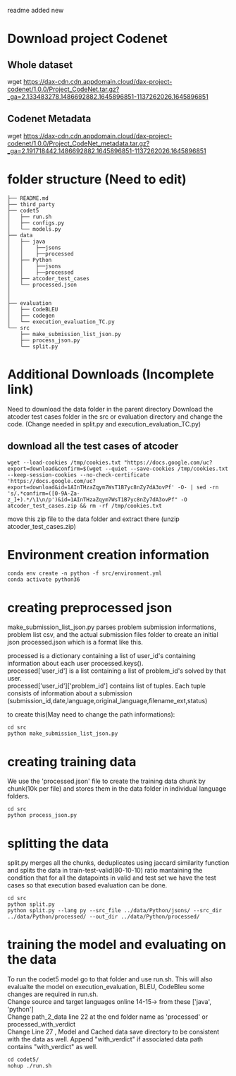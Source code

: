 readme added new

# Download project Codenet
## Whole dataset
wget https://dax-cdn.cdn.appdomain.cloud/dax-project-codenet/1.0.0/Project_CodeNet.tar.gz?_ga=2.133483278.1486692882.1645896851-1137262026.1645896851

## Codenet Metadata
wget https://dax-cdn.cdn.appdomain.cloud/dax-project-codenet/1.0.0/Project_CodeNet_metadata.tar.gz?_ga=2.191718442.1486692882.1645896851-1137262026.1645896851

# folder structure (Need to edit)
```
├── README.md 
├── third_party 
├── codet5
│   ├── run.sh 
│   ├── configs.py
│   └── models.py
├── data
│   ├── java
│   │    ├──jsons
│   │    ├──processed
│   ├── Python
│   │    ├──jsons
│   │    ├──processed
│   ├── atcoder_test_cases
│   └── processed.json
│   
│
├── evaluation
│   ├── CodeBLEU 
│   ├── codegen 
│   └── execution_evaluation_TC.py
└── src
    ├── make_submission_list_json.py
    ├── process_json.py
    └── split.py
```
# Additional Downloads (Incomplete link)
Need to download the data folder in the parent directory
Download the atcoder test cases folder in the src or evaluation directory and change the code. (Change needed in split.py and execution_evaluation_TC.py)

## download all the test cases of atcoder 
```
wget --load-cookies /tmp/cookies.txt "https://docs.google.com/uc?export=download&confirm=$(wget --quiet --save-cookies /tmp/cookies.txt --keep-session-cookies --no-check-certificate 'https://docs.google.com/uc?export=download&id=1AInTHzaZqym7WsT1B7yc8nZy7dA3ovPf' -O- | sed -rn 's/.*confirm=([0-9A-Za-z_]+).*/\1\n/p')&id=1AInTHzaZqym7WsT1B7yc8nZy7dA3ovPf" -O atcoder_test_cases.zip && rm -rf /tmp/cookies.txt
```
move this zip file to the data folder and extract there (unzip atcoder_test_cases.zip)



# Environment creation  information
```
conda env create -n python -f src/environment.yml
conda activate python36
```

# creating preprocessed json
make_submission_list_json.py parses problem submission informations, problem list csv, and the actual submission files folder to create an initial json processed.json which is a format like this.

processed is a dictionary containing a list of user_id's containing information about each user processed.keys(). <br>
processed['user_id'] is a list containing a list of problem_id's solved by that user. <br>
processed['user_id']['problem_id'] contains list of tuples. Each tuple consists of information about a submission (submission_id,date,language,original_language,filename_ext,status) <br>


to create this(May need to change the path informations):
```
cd src
python make_submission_list_json.py
```

# creating training data
We use the 'processed.json' file to create the training data chunk by chunk(10k per file) and stores them in the data folder in individual language folders. 
```
cd src
python process_json.py
```
# splitting the data
split.py merges all the chunks, deduplicates using jaccard similarity function and splits the data in train-test-valid(80-10-10) ratio mantaining the condition that for all the datapoints in valid and test set we have the test cases so that execution based evaluation can be done. 
```
cd src
python split.py 
python split.py --lang py --src_file ../data/Python/jsons/ --src_dir ../data/Python/processed/ --out_dir ../data/Python/processed/
```

# training the model and evaluating on the data
To run the codet5 model go to that folder and use run.sh. This will also evalualte the model on execution_evaluation, BLEU, CodeBleu
some changes are required in run.sh. <br>
Change source and target languages online 14-15-> from these ['java', 'python'] <br>
Change path_2_data line 22 at the end folder name as 'processed' or processed_with_verdict <br>
Change Line 27 , Model and Cached data save directory to be consistent with the data as well. Append "with_verdict" if associated data path contains "with_verdict" as well. <br>
```
cd codet5/
nohup ./run.sh
```
